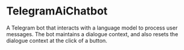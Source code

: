 # TelegramAiChatbot
A Telegram bot that interacts with a language model to process user messages. The bot maintains a dialogue context, and also resets the dialogue context at the click of a button.
